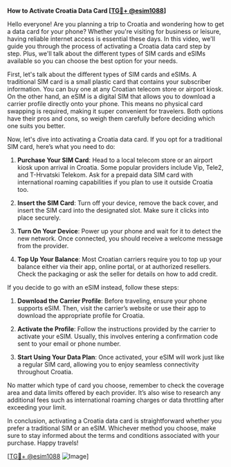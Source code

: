 **How to Activate Croatia Data Card [[TG💪+ @esim1088](https://t.me/s/esim1088)]**

Hello everyone! Are you planning a trip to Croatia and wondering how to get a data card for your phone? Whether you're visiting for business or leisure, having reliable internet access is essential these days. In this video, we'll guide you through the process of activating a Croatia data card step by step. Plus, we'll talk about the different types of SIM cards and eSIMs available so you can choose the best option for your needs.

First, let's talk about the different types of SIM cards and eSIMs. A traditional SIM card is a small plastic card that contains your subscriber information. You can buy one at any Croatian telecom store or airport kiosk. On the other hand, an eSIM is a digital SIM that allows you to download a carrier profile directly onto your phone. This means no physical card swapping is required, making it super convenient for travelers. Both options have their pros and cons, so weigh them carefully before deciding which one suits you better.

Now, let's dive into activating a Croatia data card. If you opt for a traditional SIM card, here’s what you need to do:

1. **Purchase Your SIM Card**: Head to a local telecom store or an airport kiosk upon arrival in Croatia. Some popular providers include Vip, Tele2, and T-Hrvatski Telekom. Ask for a prepaid data SIM card with international roaming capabilities if you plan to use it outside Croatia too.

2. **Insert the SIM Card**: Turn off your device, remove the back cover, and insert the SIM card into the designated slot. Make sure it clicks into place securely.

3. **Turn On Your Device**: Power up your phone and wait for it to detect the new network. Once connected, you should receive a welcome message from the provider.

4. **Top Up Your Balance**: Most Croatian carriers require you to top up your balance either via their app, online portal, or at authorized resellers. Check the packaging or ask the seller for details on how to add credit.

If you decide to go with an eSIM instead, follow these steps:

1. **Download the Carrier Profile**: Before traveling, ensure your phone supports eSIM. Then, visit the carrier’s website or use their app to download the appropriate profile for Croatia.

2. **Activate the Profile**: Follow the instructions provided by the carrier to activate your eSIM. Usually, this involves entering a confirmation code sent to your email or phone number.

3. **Start Using Your Data Plan**: Once activated, your eSIM will work just like a regular SIM card, allowing you to enjoy seamless connectivity throughout Croatia.

No matter which type of card you choose, remember to check the coverage area and data limits offered by each provider. It’s also wise to research any additional fees such as international roaming charges or data throttling after exceeding your limit.

In conclusion, activating a Croatia data card is straightforward whether you prefer a traditional SIM or an eSIM. Whichever method you choose, make sure to stay informed about the terms and conditions associated with your purchase. Happy travels!

[[TG💪+ @esim1088](https://t.me/s/esim1088) ![Image](https://i.postimg.cc/Y0z9fWf4/image.png)]